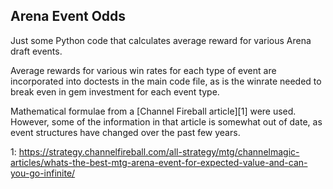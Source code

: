 ## Arena Event Odds
Just some Python code that calculates average reward for various Arena draft events.

Average rewards for various win rates for each type of event are incorporated into doctests in the main code file,
as is the winrate needed to break even in gem investment for each event type.

Mathematical formulae from a [Channel Fireball article][1] were used.
However, some of the information in that article is somewhat out of date, as event structures have changed over the past few years.

1: https://strategy.channelfireball.com/all-strategy/mtg/channelmagic-articles/whats-the-best-mtg-arena-event-for-expected-value-and-can-you-go-infinite/
